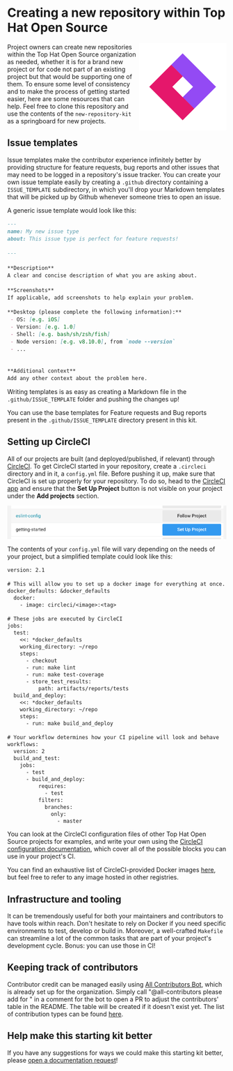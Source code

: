 

# Creating a new repository within Top Hat Open Source

<span><img align="right" src="../branding/assets/top-hat-open-source-logo-diamond.png" alt="Logo"></span>
Project owners can create new repositories within the Top Hat Open Source organization as needed, whether it is for a brand new project or for code not part of an existing project but that would be supporting one of them. To ensure some level of consistency and to make the process of getting started easier, here are some resources that can help. Feel free to clone this repository and use the contents of the `new-repository-kit` as a springboard for new projects.

## Issue templates

Issue templates make the contributor experience infinitely better by providing structure for feature requests, bug reports and other issues that may need to be logged in a repository's issue tracker. You can create your own issue template easily by creating a `.github` directory containing a `ISSUE_TEMPLATE` subdirectory, in which you'll drop your Markdown templates that will be picked up by Github whenever someone tries to open an issue.

A generic issue template would look like this:

```markdown
---
name: My new issue type
about: This issue type is perfect for feature requests!

---

**Description**
A clear and concise description of what you are asking about.

**Screenshots**
If applicable, add screenshots to help explain your problem.

**Desktop (please complete the following information):**
 - OS: [e.g. iOS]
 - Version: [e.g. 1.0]
 - Shell: [e.g. bash/sh/zsh/fish]
 - Node version: [e.g. v8.10.0], from `node --version`
 - ...


**Additional context**
Add any other context about the problem here.
```

Writing templates is as easy as creating a Markdown file in the `.github/ISSUE_TEMPLATE` folder and pushing the changes up!

You can use the base templates for Feature requests and Bug reports present in the `.github/ISSUE_TEMPLATE` directory present in this kit.

## Setting up CircleCI

All of our projects are built (and deployed/published, if relevant) through [CircleCI](www.circleci.com/‎). To get CircleCI started in your repository, create a `.circleci` directory and in it, a `config.yml` file. Before pushing it up, make sure that CircleCI is set up properly for your repository. To do so, head to the [CircleCI app](www.circleci.com/‎) and ensure that the __Set Up Project__ button is not visible on your project under the __Add projects__ section.

<div style="display: flex; justify-content: center;">
<img src="./assets/circleci-setup.png"/>
</div>

The contents of your `config.yml` file will vary depending on the needs of your project, but a simplified template could look like this:

```
version: 2.1

# This will allow you to set up a docker image for everything at once.
docker_defaults: &docker_defaults
  docker:
    - image: circleci/<image>:<tag>

# These jobs are executed by CircleCI
jobs:
  test:
    <<: *docker_defaults
    working_directory: ~/repo
    steps:
      - checkout
      - run: make lint
      - run: make test-coverage
      - store_test_results:
          path: artifacts/reports/tests
  build_and_deploy:
    <<: *docker_defaults
    working_directory: ~/repo
    steps:
      - run: make build_and_deploy

# Your workflow determines how your CI pipeline will look and behave
workflows:
  version: 2
  build_and_test:
    jobs:
      - test
      - build_and_deploy:
          requires:
            - test
          filters:
            branches:
              only:
                - master
```

You can look at the CircleCI configuration files of other Top Hat Open Source projects for examples, and write your own using the [CircleCI configuration documentation](https://circleci.com/docs/2.0/configuration-reference/), which cover all of the possible blocks you can use in your project's CI.

You can find an exhaustive list of CircleCI-provided Docker images [here](https://circleci.com/docs/2.0/circleci-images/), but feel free to refer to any image hosted in other registries.

## Infrastructure and tooling

It can be tremendously useful for both your maintainers and contributors to have tools within reach. Don't hesitate to rely on Docker if you need specific environments to test, develop or build in. Moreover, a well-crafted `Makefile` can streamline a lot of the common tasks that are part of your project's development cycle. Bonus: you can use those in CI!

## Keeping track of contributors

Contributor credit can be managed easily using [All Contributors Bot](https://allcontributors.org/), which is already set up for the organization. Simply call "@all-contributors please add <user> for <contribution type>" in a comment for the bot to open a PR to adjust the contributors' table in the README. The table will be created if it doesn't exist yet. The list of contribution types can be found [here](https://allcontributors.org/docs/en/emoji-key).

## Help make this starting kit better

If you have any suggestions for ways we could make this starting kit better, please [open a documentation request](https://github.com/tophat/getting-started/issues/new?template=documentation_request.md)!
